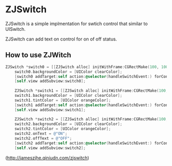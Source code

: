 ZJSwitch
========

ZJSwitch is a simple implmentation for swtich control that similar to UISwitch. 

ZJSwitch can add text on control for on of off status.

How to use ZJWitch
--------

```Objective-C
ZJSwitch *switch0 = [[ZJSwitch alloc] initWithFrame:CGRectMake(100, 100, 60, 31)];
    switch0.backgroundColor = [UIColor clearColor];
    [switch0 addTarget:self action:@selector(handleSwitchEvent:) forControlEvents:UIControlEventValueChanged];
    [self.view addSubview:switch0];
    
    ZJSwitch *switch1 = [[ZJSwitch alloc] initWithFrame:CGRectMake(100, 140, 60, 31)];
    switch1.backgroundColor = [UIColor clearColor];
    switch1.tintColor = [UIColor orangeColor];
    [switch1 addTarget:self action:@selector(handleSwitchEvent:) forControlEvents:UIControlEventValueChanged];
    [self.view addSubview:switch1];
    
    ZJSwitch *switch2 = [[ZJSwitch alloc] initWithFrame:CGRectMake(100, 180, 80, 31)];
    switch2.backgroundColor = [UIColor clearColor];
    switch2.tintColor = [UIColor orangeColor];
    switch2.onText = @"ON";
    switch2.offText = @"OFF";
    [switch2 addTarget:self action:@selector(handleSwitchEvent:) forControlEvents:UIControlEventValueChanged];
    [self.view addSubview:switch2];
```

(http://jameszjhe.qiniudn.com/zjswitch)


